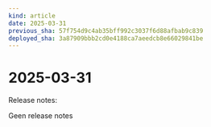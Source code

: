 ```yaml
---
kind: article
date: 2025-03-31
previous_sha: 57f754d9c4ab35bff992c3037f6d88afbab9c839
deployed_sha: 3a87909bbb2cd0e4188ca7aeedcb8e66029841be
---
```


# 2025-03-31

Release notes:

Geen release notes
